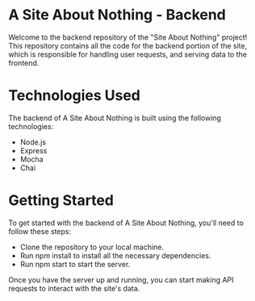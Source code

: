 # A Site About Nothing - Backend
Welcome to the backend repository of the "Site About Nothing" project! This repository contains all the code for the backend portion of the site, which is responsible for handling user requests, and serving data to the frontend.

# Technologies Used
The backend of A Site About Nothing is built using the following technologies:

- Node.js
- Express
- Mocha
- Chai

# Getting Started
To get started with the backend of A Site About Nothing, you'll need to follow these steps:

- Clone the repository to your local machine.
- Run npm install to install all the necessary dependencies.
- Run npm start to start the server.

Once you have the server up and running, you can start making API requests to interact with the site's data.
